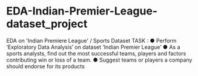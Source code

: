 # EDA-Indian-Premier-League-dataset_project

EDA on 'Indian Premiere League' / Sports Dataset TASK : ● Perform ‘Exploratory Data Analysis’ on dataset ‘Indian Premier League’ ● As a sports analysts, find out the most successful teams, players and factors contributing win or loss of a team. ● Suggest teams or players a company should endorse for its products
